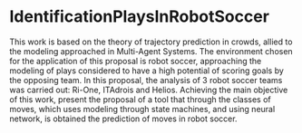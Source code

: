 # IdentificationPlaysInRobotSoccer
This work is based on the theory of trajectory prediction in crowds, allied to the modeling approached in Multi-Agent Systems.
The environment chosen for the application of this proposal is robot soccer, approaching the modeling of plays considered to have a high potential of scoring goals by the opposing team. 
In this proposal, the analysis of 3 robot soccer teams was carried out: Ri-One, ITAdrois and Helios. Achieving the main objective of this work, present the proposal of a tool that through the classes of moves, which uses modeling through state machines, and using neural network, is obtained the prediction of moves in robot soccer.
